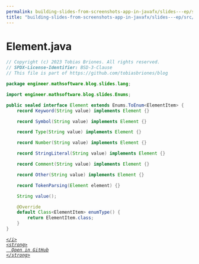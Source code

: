```yaml
---
permalink: building-slides-from-screenshots-app-in-javafx/slides---ep/src/main/java/engineer/mathsoftware/blog/slides/lang/Element.java.html
title: "building-slides-from-screenshots-app-in-javafx/slides---ep/src/main/java/engineer/mathsoftware/blog/slides/lang/Element.java"
---
```


# Element.java
```java
// Copyright (c) 2023 Tobias Briones. All rights reserved.
// SPDX-License-Identifier: BSD-3-Clause
// This file is part of https://github.com/tobiasbriones/blog

package engineer.mathsoftware.blog.slides.lang;

import engineer.mathsoftware.blog.slides.Enums;

public sealed interface Element extends Enums.ToEnum<ElementItem> {
    record Keyword(String value) implements Element {}

    record Symbol(String value) implements Element {}

    record Type(String value) implements Element {}

    record Number(String value) implements Element {}

    record StringLiteral(String value) implements Element {}

    record Comment(String value) implements Element {}

    record Other(String value) implements Element {}

    record TokenParsing(Element element) {}

    String value();

    @Override
    default Class<ElementItem> enumType() {
        return ElementItem.class;
    }
}

```
<div class="social open-gh-btn my-4">
  <a class="btn btn-github" href="https://github.com/tobiasbriones/blog/tree/main/swe/dev/java/javafx/drawing/productivity/building-slides-from-screenshots-app-in-javafx/slides---ep/src/main/java/engineer/mathsoftware/blog/slides/lang/Element.java" target="_blank">
    <i class="fab fa-github">
      
    </i>
    <strong>
      Open in GitHub
    </strong>
  </a>
</div>